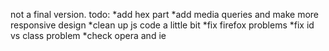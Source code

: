 not a final version.
todo:
*add hex part
*add media queries and make more responsive design
*clean up js code a little bit
*fix firefox problems
*fix id vs class problem
*check opera and ie